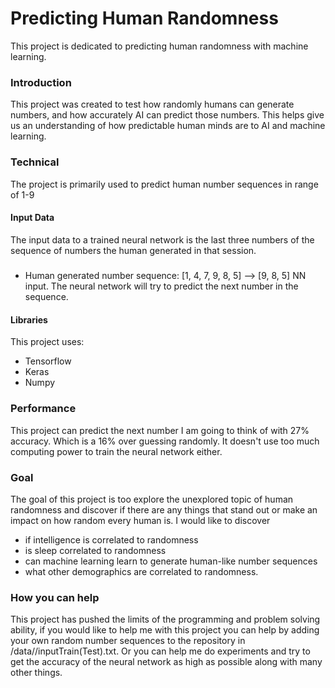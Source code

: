 # Predicting Human Randomness
This project is dedicated to predicting human randomness with machine learning.

### Introduction
This project was created to test how randomly humans can generate numbers, and how accurately AI can predict those numbers. This helps give us an understanding of how predictable human minds are to AI and machine learning. 

### Technical 
The project is primarily used to predict human number sequences in range of 1-9
#### Input Data
The input data to a trained neural network is the last three numbers of the sequence of numbers the human generated in that session.
#####
* Human generated number sequence: [1, 4, 7, 9, 8, 5] --> [9, 8, 5] NN input.
The neural network will try to predict the next number in the sequence.
#### Libraries
This project uses:
* Tensorflow
* Keras
* Numpy
### Performance
This project can predict the next number I am going to think of with 27% accuracy. Which is a 16% over guessing randomly. It doesn't use too much computing power to train the neural network either.
### Goal
The goal of this project is too explore the unexplored topic of human randomness and discover if there are any things that stand out or make an impact on how random every human is.
I would like to discover
* if intelligence is correlated to randomness
* is sleep correlated to randomness
* can machine learning learn to generate human-like number sequences
* what other demographics are correlated to randomness.

### How you can help
This project has pushed the limits of the programming and problem solving ability, if you would like to help me with this project you can help by adding your own random number sequences to the repository in /data/<your-name>/inputTrain(Test).txt. Or you can help me do experiments and try to get the accuracy of the neural network as high as possible along with many other things.
 

